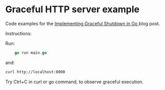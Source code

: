 # Graceful HTTP server example

Code examples for the [Implementing Graceful Shutdown in Go
](https://rudderstack.com/blog/implementing-graceful-shutdown-in-go/) blog post.

Instructions:

Run:

```go
    go run main.go
```

and:

```bash
curl http://localhost:8000
```

Try Ctrl+C in curl or go command, to observe graceful execution.